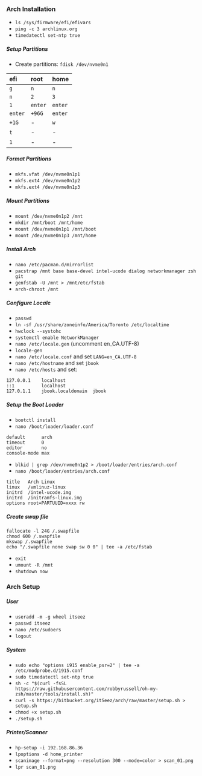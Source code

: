 ### Arch Installation

- `ls /sys/firmware/efi/efivars`
- `ping -c 3 archlinux.org`
- `timedatectl set-ntp true`

##### Setup Partitions

- Create partitions: `fdisk /dev/nvme0n1`

|efi    |root   |home   |
|:------|:------|:------|
|`g`    |`n`    |`n`    |
|`n`    |`2`    |`3`    |
|`1`    |`enter`|`enter`|
|`enter`|`+96G` |`enter`|
|`+1G`  |-      |`w`    |
|`t`    |-      |-      |
|`1`    |-      |-      |

##### Format Partitions

- `mkfs.vfat /dev/nvme0n1p1`
- `mkfs.ext4 /dev/nvme0n1p2`
- `mkfs.ext4 /dev/nvme0n1p3`

##### Mount Partitions

- `mount /dev/nvme0n1p2 /mnt`
- `mkdir /mnt/boot /mnt/home`
- `mount /dev/nvme0n1p1 /mnt/boot`
- `mount /dev/nvme0n1p3 /mnt/home`

##### Install Arch

- `nano /etc/pacman.d/mirrorlist`
- `pacstrap /mnt base base-devel intel-ucode dialog networkmanager zsh git`
- `genfstab -U /mnt > /mnt/etc/fstab`
- `arch-chroot /mnt`

##### Configure Locale

- `passwd`
- `ln -sf /usr/share/zoneinfo/America/Toronto /etc/localtime`
- `hwclock --systohc`
- `systemctl enable NetworkManager`
- `nano /etc/locale.gen` (uncomment en_CA.UTF-8)
- `locale-gen`
- `nano /etc/locale.conf` and set `LANG=en_CA.UTF-8`
- `nano /etc/hostname` and set `jbook`
- `nano /etc/hosts` and set:

```
127.0.0.1    localhost
::1          localhost
127.0.1.1    jbook.localdomain  jbook
```

##### Setup the Boot Loader

- `bootctl install`
- `nano /boot/loader/loader.conf`

```
default      arch
timeout      0
editor       no
console-mode max
```

- `blkid | grep /dev/nvme0n1p2 > /boot/loader/entries/arch.conf`
- `nano /boot/loader/entries/arch.conf`

```
title   Arch Linux
linux   /vmlinuz-linux
initrd  /intel-ucode.img
initrd  /initramfs-linux.img
options root=PARTUUID=xxxx rw
```

##### Create swap file

```
fallocate -l 24G /.swapfile
chmod 600 /.swapfile
mkswap /.swapfile
echo "/.swapfile none swap sw 0 0" | tee -a /etc/fstab
```

- `exit`
- `umount -R /mnt`
- `shutdown now`

### Arch Setup

##### User

- `useradd -m -g wheel itseez`
- `passwd itseez`
- `nano /etc/sudoers`
- `logout`

##### System

- `sudo echo "options i915 enable_psr=2" | tee -a /etc/modprobe.d/1915.conf`
- `sudo timedatectl set-ntp true`
- `sh -c "$(curl -fsSL https://raw.githubusercontent.com/robbyrussell/oh-my-zsh/master/tools/install.sh)"`
- `curl -s https://bitbucket.org/itSeez/arch/raw/master/setup.sh > setup.sh`
- `chmod +x setup.sh`
- `./setup.sh`

##### Printer/Scanner

- `hp-setup -i 192.168.86.36`
- `lpoptions -d home_printer`
- `scanimage --format=png --resolution 300 --mode=color > scan_01.png`
- `lpr scan_01.png`
